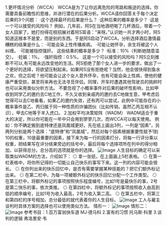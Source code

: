 1.更坏情况分析（WCCA）
WCCA是为了让你远离危险的弯路和叛逆的选择。你需要具备前瞻性的思维，并进行潜在的后果分析。WCCA请你回答关于每个决定后果的3个问题：
·这个选择最坏的后果是什么？
·这种后果的概率是多少？
·这是一个可以接受的风险吗？
例如，几年前，阿S在当地酒吧喝了几杯酒后，带着一个女人回家了。她打扮得花枝招展对着阿S耳语：“来呀。”认识她一共才两小时，阿S知道这根本不是爱，而是别的东西。于是阿S启动了WCCA，分析选择酒后激情最糟糕的结果是什么：
·可能会染上性传播疾病。
·可能让她怀孕，余生将被这个人纠缠。
·可能被指控强奸。
这些结果的概率是多少？
·标准：10%（判断她随意滥交）。
·妊娠：1%。
·强奸指控：0.5%。
这是一个可以接受的风险吗？阿S立刻推断不可以,有可能永远改变他的生活。阿S拒绝了那个女人进一步的要求，做出了一个更好的选择，将欲望压制起来。如果阿S没有拒绝呢？当然，他会很快得到鱼水之欢，但之后呢？他可能会让这个女人意外怀孕，也有可能会染上性病，使他的健康严重受损，甚至将来再也无法寻觅伴侣。同理，开车时遭遇其他驾驶员的挑衅时也可以采用类似分析方法。
不要忽视了小概率事件对后果的破坏性影响，比如甲收到同学乙的邀约去C地工作，不久又收到亲戚丙的邀约去C地做生意，甲考虑后觉得可以去C地看看，如果乙的邀约失效，还有丙可以尝试，此例中可能存在的小概率事件是乙、丙归属于同一种性质的诈骗团伙（比如传销，虽然乙丙互相不认识），甲去C地等于羊入虎口。
2.加权平均决策矩阵（WADM）
WADM适合于重大的决定，所以你可能在一年中只会用到寥寥几次，而WCCA可以每天使用。
例如：你不确定搬到底特律还是凤凰城更好。先在纸上画出3列，一列是“因素”，另两列分别是两个选择：“底特律”和“凤凰城”，然后对每个因素根据重要性赋予1到10的权重，10是最重要的因素，接下来为每一行的因素打分，将每一行评分乘以权重，把结果写在评分结果旁边的括号中，最后将每个选择项所在列中的得分相加，以获得总分。总分高的选项就是你的选择。
![Image](https://github.com/user-attachments/assets/3e67f56c-8d78-4921-a720-9a3b34721035)
人生目标的确定可以采取类似WADM的方法，介绍如下：
◎ 拿一张纸，在上面画上5栏表格。
◎ 在第一栏表格中，将你所记得的一切能让自己快乐的事写下来。这一列的内容可能会很长。
◎ 在你列出来的快乐回忆中，是否有需要掌握某种技能的？把它们额外标记出来。
◎ 在第二栏中，为每一项被额外标记的快乐回忆分配一个工作类型。
◎ 在第三栏中，将额外标记的事项按照快乐程度编号，比如1号是最快乐的事，2号是第二快乐的事，依次类推。
◎ 在第四栏中，将额外标记的事项按照收入由高到低的顺序编号，比如1号为收入最高，2号为收入第二高。
◎ 在第五栏中，将第三和第四栏的序号相加，总分最低的就代表着你的人生目标。
![Image](https://github.com/user-attachments/assets/8ab5041a-5a11-4565-abdf-32d6d52b34d7)
工人与雇主谈判时具体方案的选择也可以使用类似方法。
情形一：
![Image](https://github.com/user-attachments/assets/1458446c-542e-47da-8720-227b9203a6f7)
情形二：
![Image](https://github.com/user-attachments/assets/2a626fb7-4397-4a99-9105-adb16c7e0db8)
参考书目：1.百万富翁快车道 MJ·德马科
2.富有的习惯 托马斯·科里
3.谈判的逻辑 弗洛里安·韦